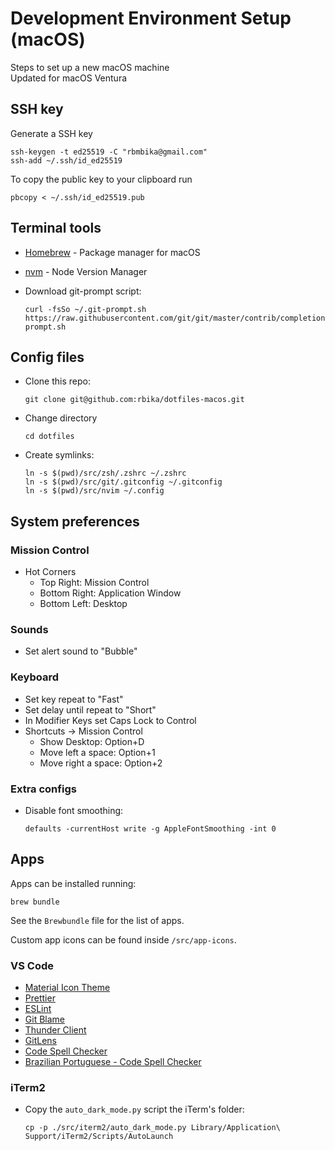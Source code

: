 # Development Environment Setup (macOS)

Steps to set up a new macOS machine  
Updated for macOS Ventura

## SSH key

Generate a SSH key

```
ssh-keygen -t ed25519 -C "rbmbika@gmail.com"
ssh-add ~/.ssh/id_ed25519
```

To copy the public key to your clipboard run

```
pbcopy < ~/.ssh/id_ed25519.pub
```

## Terminal tools

- [Homebrew](https://brew.sh/) - Package manager for macOS
- [nvm](https://github.com/creationix/nvm#installation-and-update) - Node Version Manager

- Download git-prompt script:

  ```
  curl -fsSo ~/.git-prompt.sh https://raw.githubusercontent.com/git/git/master/contrib/completion/git-prompt.sh
  ```

## Config files

- Clone this repo:

  ```
  git clone git@github.com:rbika/dotfiles-macos.git
  ```

- Change directory

  ```
  cd dotfiles
  ```

- Create symlinks:
  ```
  ln -s $(pwd)/src/zsh/.zshrc ~/.zshrc
  ln -s $(pwd)/src/git/.gitconfig ~/.gitconfig
  ln -s $(pwd)/src/nvim ~/.config
  ```

## System preferences

### Mission Control

- Hot Corners
  - Top Right: Mission Control
  - Bottom Right: Application Window
  - Bottom Left: Desktop

### Sounds

- Set alert sound to "Bubble"

### Keyboard

- Set key repeat to "Fast"
- Set delay until repeat to "Short"
- In Modifier Keys set Caps Lock to Control
- Shortcuts → Mission Control
  - Show Desktop: Option+D
  - Move left a space: Option+1
  - Move right a space: Option+2

### Extra configs

- Disable font smoothing:
  ```
  defaults -currentHost write -g AppleFontSmoothing -int 0
  ```

## Apps

Apps can be installed running:

```
brew bundle
```

See the `Brewbundle` file for the list of apps.

Custom app icons can be found inside `/src/app-icons`.

### VS Code

- [Material Icon Theme](https://marketplace.visualstudio.com/items?itemName=PKief.material-icon-theme)
- [Prettier](https://marketplace.visualstudio.com/items?itemName=esbenp.prettier-vscode)
- [ESLint](https://marketplace.visualstudio.com/items?itemName=dbaeumer.vscode-eslint)
- [Git Blame](https://marketplace.visualstudio.com/items?itemName=waderyan.gitblame)
- [Thunder Client](https://marketplace.visualstudio.com/items?itemName=rangav.vscode-thunder-client)
- [GitLens](https://marketplace.visualstudio.com/items?itemName=eamodio.gitlens)
- [Code Spell Checker](https://marketplace.visualstudio.com/items?itemName=streetsidesoftware.code-spell-checker)
- [Brazilian Portuguese - Code Spell Checker](https://marketplace.visualstudio.com/items?itemName=streetsidesoftware.code-spell-checker-portuguese-brazilian)

### iTerm2

- Copy the `auto_dark_mode.py` script the iTerm's folder:

  ```
  cp -p ./src/iterm2/auto_dark_mode.py Library/Application\ Support/iTerm2/Scripts/AutoLaunch
  ```

